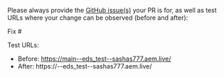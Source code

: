 Please always provide the [GitHub issue(s)](../issues) your PR is for, as well as test URLs where your change can be observed (before and after):

Fix #<gh-issue-id>

Test URLs:
- Before: https://main--eds_test--sashas777.aem.live/
- After: https://<branch>--eds_test--sashas777.aem.live/
